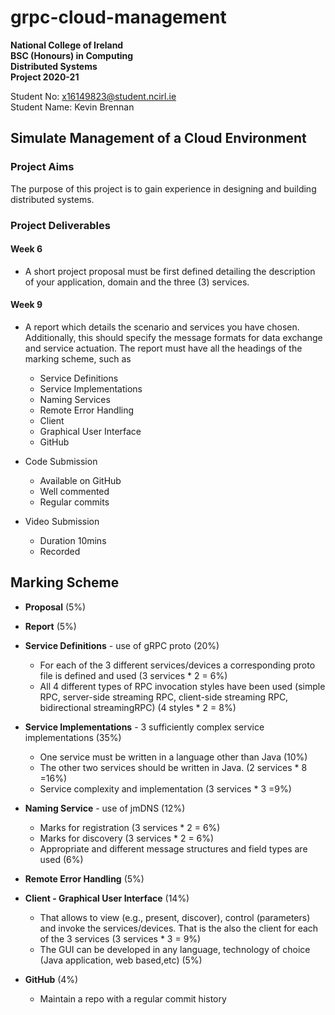 # grpc-cloud-management

**National College of Ireland\
BSC (Honours) in Computing\
Distributed Systems\
Project 2020-21**

Student No: x16149823@student.ncirl.ie\
Student Name: Kevin Brennan

## Simulate Management of a Cloud Environment

### Project Aims

The purpose of this project is to gain experience in designing and building distributed systems.

### Project Deliverables

#### Week 6

- A short project proposal must be first defined detailing the description of your application, domain and the three (3) services.

#### Week 9

- A report which details the scenario and services you have chosen. Additionally, this should specify the message formats for data exchange and service actuation. The report must have all the headings of the marking scheme, such as

  - Service Definitions
  - Service Implementations
  - Naming Services
  - Remote Error Handling
  - Client
  - Graphical User Interface
  - GitHub

- Code Submission

  - Available on GitHub
  - Well commented
  - Regular commits

- Video Submission

  - Duration 10mins
  - Recorded

## Marking Scheme

- **Proposal** (5%)

- **Report** (5%)

- **Service Definitions** - use of gRPC proto (20%)
  - For each of the 3 different services/devices a corresponding proto file is defined and used (3 services * 2 = 6%)
  - All 4 different types of RPC invocation styles have been used (simple RPC, server-side streaming RPC, client-side streaming RPC, bidirectional streamingRPC) (4 styles * 2 = 8%)

- **Service Implementations** - 3 sufficiently complex service implementations (35%)
  - One service must be written in a language other than Java (10%)
  - The other two services should be written in Java. (2 services * 8 =16%)
  - Service complexity and implementation (3 services * 3 =9%)

- **Naming Service** - use of jmDNS (12%)
  - Marks for registration (3 services * 2 = 6%)
  - Marks for discovery (3 services * 2 = 6%)
  - Appropriate and different message structures and field types are used (6%)

- **Remote Error Handling** (5%)

- **Client - Graphical User Interface** (14%)
  - That allows to view (e.g., present, discover), control (parameters) and invoke the services/devices. That is the also the client for each of the 3 services (3 services * 3 = 9%)
  - The GUI can be developed in any language, technology of choice (Java application, web based,etc) (5%)

- **GitHub** (4%)
  - Maintain a repo with a regular commit history
